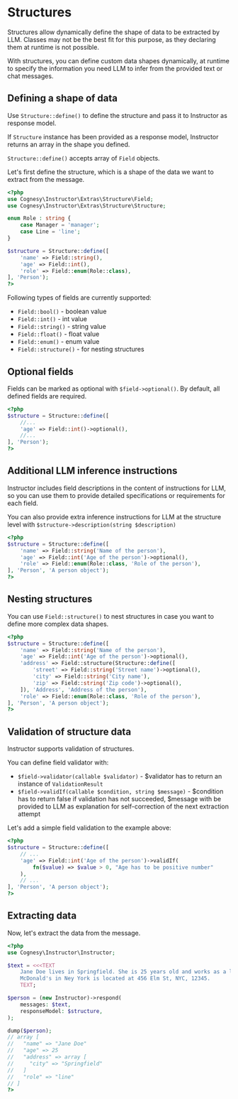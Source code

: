 # Structures

Structures allow dynamically define the shape of data to be extracted
by LLM. Classes may not be the best fit for this purpose, as they declaring
them at runtime is not possible.

With structures, you can define custom data shapes dynamically, at runtime
to specify the information you need LLM to infer from the provided text or
chat messages.



## Defining a shape of data

Use `Structure::define()` to define the structure and pass it to Instructor
as response model.

If `Structure` instance has been provided as a response model, Instructor
returns an array in the shape you defined.

`Structure::define()` accepts array of `Field` objects.

Let's first define the structure, which is a shape of the data we want to
extract from the message.

```php
<?php
use Cognesy\Instructor\Extras\Structure\Field;
use Cognesy\Instructor\Extras\Structure\Structure;

enum Role : string {
    case Manager = 'manager';
    case Line = 'line';
}

$structure = Structure::define([
    'name' => Field::string(),
    'age' => Field::int(),
    'role' => Field::enum(Role::class),
], 'Person');
?>
```

Following types of fields are currently supported:

- `Field::bool()` - boolean value
- `Field::int()` - int value
- `Field::string()` - string value
- `Field::float()` - float value
- `Field::enum()` - enum value
- `Field::structure()` - for nesting structures


## Optional fields

Fields can be marked as optional with `$field->optional()`.  By default, all
defined fields are required.

```php
<?php
$structure = Structure::define([
    //...
    'age' => Field::int()->optional(),
    //...
], 'Person');
?>
```


## Additional LLM inference instructions

Instructor includes field descriptions in the content of instructions for LLM, so you
can use them to provide detailed specifications or requirements for each field.

You can also provide extra inference instructions for LLM at the structure level with `$structure->description(string $description)`

```php
<?php
$structure = Structure::define([
    'name' => Field::string('Name of the person'),
    'age' => Field::int('Age of the person')->optional(),
    'role' => Field::enum(Role::class, 'Role of the person'),
], 'Person', 'A person object');
?>
```

## Nesting structures

You can use `Field::structure()` to nest structures in case you want to define
more complex data shapes.

```php
<?php
$structure = Structure::define([
    'name' => Field::string('Name of the person'),
    'age' => Field::int('Age of the person')->optional(),
    'address' => Field::structure(Structure::define([
        'street' => Field::string('Street name')->optional(),
        'city' => Field::string('City name'),
        'zip' => Field::string('Zip code')->optional(),
    ]), 'Address', 'Address of the person'),
    'role' => Field::enum(Role::class, 'Role of the person'),
], 'Person', 'A person object');
?>
```

## Validation of structure data

Instructor supports validation of structures.

You can define field validator with:
- `$field->validator(callable $validator)` - $validator has to return an instance of `ValidationResult`
- `$field->validIf(callable $condition, string $message)` - $condition has to return false if validation has not succeeded, $message with be provided to LLM as explanation for self-correction of the next extraction attempt

Let's add a simple field validation to the example above: 

```php
<?php
$structure = Structure::define([
    // ...
    'age' => Field::int('Age of the person')->validIf(
        fn($value) => $value > 0, "Age has to be positive number"
    ),
    // ...
], 'Person', 'A person object');
?>
```

## Extracting data

Now, let's extract the data from the message.

```php
<?php
use Cognesy\Instructor\Instructor;

$text = <<<TEXT
    Jane Doe lives in Springfield. She is 25 years old and works as a line worker. 
    McDonald's in Ney York is located at 456 Elm St, NYC, 12345.
    TEXT;

$person = (new Instructor)->respond(
    messages: $text,
    responseModel: $structure,
);

dump($person);
// array [
//   "name" => "Jane Doe"
//   "age" => 25
//   "address" => array [
//     "city" => "Springfield"
//   ]
//   "role" => "line"
// ]
?>
```
